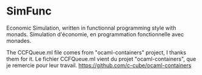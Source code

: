 # SimFunc

Economic Simulation, written in functionnal programming style with monads.
Simulation d'économie, en programmation fonctionnelle avec monades.

The CCFQueue.ml file comes from "ocaml-containers" project, I thanks them for it.
Le fichier CCFQueue.ml vient du projet "ocaml-containers", que je remercie pour leur travail.
https://github.com/c-cube/ocaml-containers
